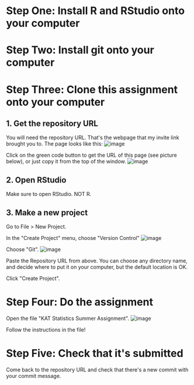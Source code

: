 # Step One: Install R and RStudio onto your computer

# Step Two: Install git onto your computer

# Step Three: Clone this assignment onto your computer

## 1. Get the repository URL

You will need the repository URL. That's the webpage that my invite link brought you to. The page looks like this:
![image](https://github.com/user-attachments/assets/f02a88b3-726c-4439-aac7-2d29c1134d96)

Click on the green code button to get the URL of this page (see picture below), or just copy it from the top of the window.
![image](https://github.com/user-attachments/assets/95ee97ff-1fa1-40e3-8ba5-7a1714ae7702)

## 2. Open RStudio

Make sure to open RStudio. NOT R.

## 3. Make a new project

Go to File > New Project.

In the "Create Project" menu, choose "Version Control"
![image](https://github.com/user-attachments/assets/a6d630f9-4a24-4c4a-9f73-85fd48e7fff7)

Choose "Git".
![image](https://github.com/user-attachments/assets/eccc8fda-bb62-46e0-8632-95d2346484bc)

Paste the Repository URL from above. You can choose any directory name, and decide where to put it on your computer, but the default location is OK.

Click "Create Project".

# Step Four: Do the assignment

Open the file "KAT Statistics Summer Assignment".
![image](https://github.com/user-attachments/assets/34de38ec-c4cb-4914-8143-78b640b37a81)

Follow the instructions in the file!

# Step Five: Check that it's submitted

Come back to the repository URL and check that there's a new commit with your commit message.
